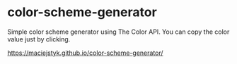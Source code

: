 # color-scheme-generator
Simple color scheme generator using The Color API. You can copy the color value just by clicking.

https://maciejstyk.github.io/color-scheme-generator/
